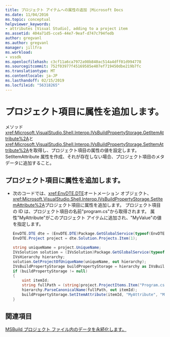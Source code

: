```yaml
---
title: プロジェクト アイテムへの属性の追加 |Microsoft Docs
ms.date: 11/04/2016
ms.topic: conceptual
helpviewer_keywords:
- attributes [Visual Studio], adding to a project item
ms.assetid: 404a71d5-cce5-44e7-9eaf-d747c794fedb
author: gregvanl
ms.author: gregvanl
manager: jillfra
ms.workload:
- vssdk
ms.openlocfilehash: c3cf11a6ca7972a98b840ac514a4dff01d994778
ms.sourcegitcommit: 752f03977f45169585e407ef719450dbe219b7fc
ms.translationtype: MT
ms.contentlocale: ja-JP
ms.lasthandoff: 02/15/2019
ms.locfileid: "56318265"
---
```

# <a name="add-an-attribute-to-a-project-item"></a>プロジェクト項目に属性を追加します。
メソッド<xref:Microsoft.VisualStudio.Shell.Interop.IVsBuildPropertyStorage.GetItemAttribute%2A>と<xref:Microsoft.VisualStudio.Shell.Interop.IVsBuildPropertyStorage.SetItemAttribute%2A>を取得し、プロジェクト項目の属性の値を設定します。 SetItemAttribute 属性を作成、それが存在しない場合、プロジェクト項目のメタデータに追加すること。

## <a name="add-an-attribute-to-a-project-item"></a>プロジェクト項目に属性を追加します。

- 次のコードでは、<xref:EnvDTE.DTE>オートメーション オブジェクト、<xref:Microsoft.VisualStudio.Shell.Interop.IVsBuildPropertyStorage.SetItemAttribute%2A>プロジェクト項目に属性を追加します。 プロジェクト項目の ID は、プロジェクト項目の名前"program.cs"から取得されます。 属性"MyAttribute"がこのプロジェクト アイテムに追加され、"MyValue"の値を指定します。

    ```csharp
    EnvDTE.DTE dte = (EnvDTE.DTE)Package.GetGlobalService(typeof(EnvDTE.DTE));
    EnvDTE.Project project = dte.Solution.Projects.Item(1);

    string uniqueName = project.UniqueName;
    IVsSolution solution = (IVsSolution)Package.GetGlobalService(typeof(SVsSolution));
    IVsHierarchy hierarchy;
    solution.GetProjectOfUniqueName(uniqueName, out hierarchy);
    IVsBuildPropertyStorage buildPropertyStorage = hierarchy as IVsBuildPropertyStorage;
    if (buildPropertyStorage != null)
    {
        uint itemId;
        string fullPath = (string)project.ProjectItems.Item("Program.cs").Properties.Item("FullPath").Value;
        hierarchy.ParseCanonicalName(fullPath, out itemId);
        buildPropertyStorage.SetItemAttribute(itemId, "MyAttribute", "MyValue");
    }

    ```

## <a name="see-also"></a>関連項目
[MSBuild プロジェクト ファイル内のデータを永続化します。](../extensibility/internals/persisting-data-in-the-msbuild-project-file.md)
